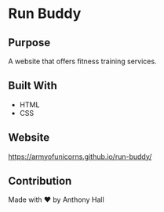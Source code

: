 # Run Buddy

## Purpose
A website that offers fitness training services.

## Built With
* HTML
* CSS

## Website
https://armyofunicorns.github.io/run-buddy/

## Contribution
Made with ❤️ by Anthony Hall
